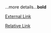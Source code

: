 
...more details...<b>bold</b>

<a href="http://www.google.com">External Link</a>

<a href="Readme.md">Relative Link</a>
